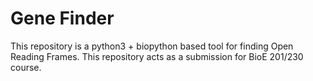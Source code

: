# Gene Finder
This repository is a python3 + biopython based tool for finding Open Reading Frames. This repository acts as a submission for BioE 201/230 course.
